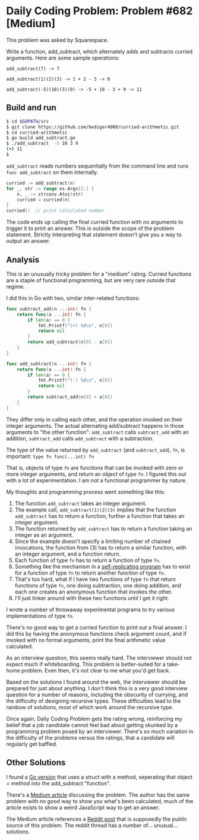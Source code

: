 # Daily Coding Problem: Problem #682 [Medium]

This problem was asked by Squarespace.

Write a function, add_subtract,
which alternately adds and subtracts curried arguments.
Here are some sample operations:

```
add_subtract(7) -> 7

add_subtract(1)(2)(3) -> 1 + 2 - 3 -> 0

add_subtract(-5)(10)(3)(9) -> -5 + 10 - 3 + 9 -> 11
```

## Build and run

```sh
$ cd $GOPATH/src
$ git clone https://github.com/bediger4000/curried-arithmetic.git
$ cd curried-arithmetic
$ go build add_subtract.go
$ ./add_subtract  -5 10 3 9
(+) 11
$
```

`add_subtract` reads numbers sequentially from the command line
and runs `func add_subtract` on them internally.

```go
curried := add_subtract(n)
for _, str := range os.Args[2:] {
    n, _ := strconv.Atoi(str)
    curried = curried(n)
}
curried()  // print calculated number
```

The code ends up calling the final curried function with no
arguments to trigger it to print an answer.
This is outside the scope of the problem statement.
Strictly interpreting that statement
doesn't give you a way to output an answer.

## Analysis

This is an unusually tricky problem for a "medium" rating.
Curried functions are a staple of functional programming,
but are very rare outside that regime.

I did this in Go with two, similar inter-related functions:

```go
func subtract_add(n ...int) fn {
    return func(a ...int) fn {
        if len(a) == 0 {
            fmt.Printf("(+) %d\n", n[0])
            return nil
        }
        return add_subtract(n[0] - a[0])
    }
}

func add_subtract(n ...int) fn {
    return func(a ...int) fn {
        if len(a) == 0 {
            fmt.Printf("(-) %d\n", n[0])
            return nil
        }
        return subtract_add(n[0] + a[0])
    }
}
```

They differ only in calling each other,
and the operation invoked on their integer arguments.
The actual alternating add/subtract happens in those arguments
to "the other function":
`add_subtract` calls `subtract_add` with an addition,
`subtract_add` calls `add_subtract` with a subtraction.

The type of the value returned by `add_subtract` (and `subtract_add`),
`fn`, is important: `type fn func(...int) fn`

That is, objects of type `fn` are functions that can be invoked
with zero or more integer arguments, and return an object of type `fn`.
I figured this out with a lot of experimentation.
I am not a functional programmer by nature.

My thoughts and programming process went something like this:

1. The function `add_subtract` takes an integer argument.
2. The example call, `add_subtract(1)(2)(3)` implies that
the function `add_subtract` has to return a function,
further a function that takes an integer argument.
3. The function returned by `add_subtract` has to return
a function taking an integer as an argument.
4. Since the example doesn't specify a limiting number
of chained invocations,
the function from (3) has to return a similar function,
with an integer argument, and a function return.
5. Each function of type `fn` has to return a function of type `fn`.
6. Something like the mechanism in a [self-replicating program](https://github.com/bediger4000/Self-replicating-go)
has to exist for a function of type `fn` to return another function of type `fn`.
7. That's too hard,
what if I have two functions of type `fn` that return functions
of type `fn`, one doing subtraction, one doing addition,
and each one creates an anonymous function that invokes the other.
8. I'll just tinker around with these two functions until I get it right.

I wrote a number of throwaway experimental programs to try various
implementations of type `fn`.

There's no good way to get a curried function to print out a final answer. 
I did this by having the anonymous functions check argument count,
and if invoked with no formal arguments, print the final arithmetic value calculated.

As an interview question,
this seems really hard.
The interviewer should not expect much if whiteboarding.
This problem is better-suited for a take-home problem.
Even then, it's not clear to me what you'd get back.

Based on the solutions I found around the web,
the interviewer should be prepared for just about anything.
I don't think this is a very good interview question for a number
of reasons, including the obscurity of currying,
and the difficulty of designing recursive types.
These difficulties lead to the rainbow of solutions,
most of which work around the recursive type.

Once again, Daily Coding Problem gets the rating wrong,
reinforcing my belief that a job candidate cannot feel bad about
getting skunked by a programming problem posed by an interviewer.
There's so much variation in the difficulty of the problems versus
the ratings, that a candidate will regularly get baffled.

## Other Solutions

I found a [Go version](https://github.com/vaskoz/dailycodingproblem-go/tree/master/day363)
that uses a struct with a method,
seperating that object + method into the add_subtract "function".

There's a [Medium article](https://medium.com/@Charles_Stover/variable-length-currying-in-javascript-7f7bb7bdad8b)
discussing the problem.
The author has the same problem with no good way to show you
what's been calculated, much of the article exists to show a
weird JavaScript way to get an answer.

The Medium article references a [Reddit post](https://www.reddit.com/r/javascript/comments/9vxdkx/was_asked_this_js_interview_question_is_this_even/)
that is supposedly the public source of this problem.
The reddit thread has a number of... unusual... solutions.
